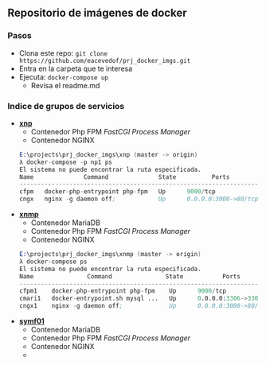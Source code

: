 ## Repositorio de imágenes de docker

### Pasos
- Clona este repo: `git clone https://github.com/eacevedof/prj_docker_imgs.git`
- Entra en la carpeta que te interesa
- Ejecuta: `docker-compose up`
  - Revisa el readme.md

### Indice de grupos de servicios
- [**xnp**](https://github.com/eacevedof/prj_docker_imgs/tree/master/xnp#montar-nginx-para-que-sirva-php)
  - Contenedor Php FPM *FastCGI Process Manager*
  - Contenedor NGINX 
  ```s
  E:\projects\prj_docker_imgs\xnp (master -> origin)
  λ docker-compose -p np1 ps
  El sistema no puede encontrar la ruta especificada.
  Name              Command              State          Ports
  -------------------------------------------------------------------
  cfpm   docker-php-entrypoint php-fpm   Up      9000/tcp
  cngx   nginx -g daemon off;            Up      0.0.0.0:3000->80/tcp  
  ```
- [**xnmp**](https://github.com/eacevedof/prj_docker_imgs/tree/master/xnmp#xnmp)
  - Contenedor MariaDB
  - Contenedor Php FPM *FastCGI Process Manager*
  - Contenedor NGINX 
  ```s
  E:\projects\prj_docker_imgs\xnmp (master -> origin)
  λ docker-compose ps
  El sistema no puede encontrar la ruta especificada.
  Name               Command               State           Ports
  ------------------------------------------------------------------------
  cfpm1    docker-php-entrypoint php-fpm    Up      9000/tcp
  cmari1   docker-entrypoint.sh mysql ...   Up      0.0.0.0:3306->3306/tcp
  cngx1    nginx -g daemon off;             Up      0.0.0.0:3000->80/tcp  
  ```
- [**symf01**]()
  - Contenedor MariaDB
  - Contenedor Php FPM *FastCGI Process Manager*
  - Contenedor NGINX
  -  